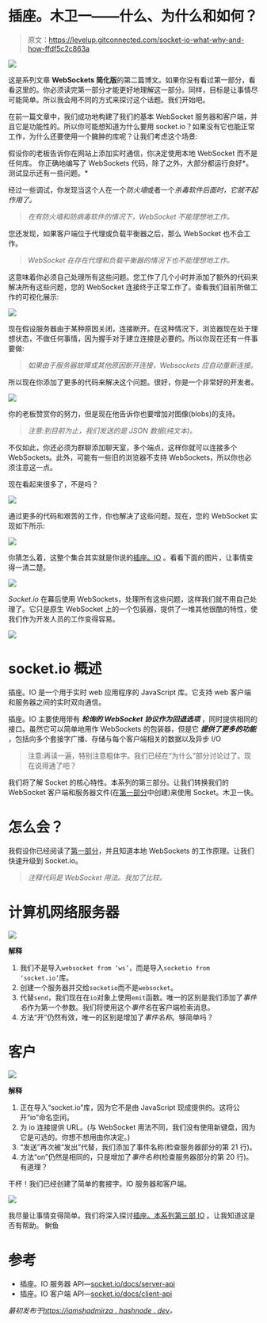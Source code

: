 # 插座。木卫一——什么、为什么和如何？

> 原文：<https://levelup.gitconnected.com/socket-io-what-why-and-how-ffdf5c2c863a>

![](img/539178769b21e31a9822c62d9b0de7a2.png)

这是系列文章 **WebSockets 简化版**的第二篇博文。如果你没有看过第一部分，看看这里的。你必须读完第一部分才能更好地理解这一部分。同样，目标是让事情尽可能简单。所以我会用不同的方式来探讨这个话题。我们开始吧。

在前一篇文章中，我们成功地构建了我们的基本 WebSocket 服务器和客户端，并且它是功能性的。所以你可能想知道为什么要用 socket.io？如果没有它也能正常工作，为什么还要使用一个臃肿的库呢？让我们考虑这个场景:

假设你的老板告诉你在网站上添加实时通信，你决定使用本地 WebSocket 而不是任何库。
你正确地编写了 WebSockets 代码，除了之外，大部分都运行良好*。测试显示还有一些问题。*

经过一些调试，你发现当这个人在一个*防火墙*或者一个*杀毒软件后面时，它就不起作用了。*

> *在有防火墙和防病毒软件的情况下，WebSocket 不能理想地工作。*

您还发现，如果客户端位于代理或负载平衡器之后，那么 WebSocket 也不会工作。

> *WebSocket 在存在代理和负载平衡器的情况下也不能理想地工作。*

这意味着你必须自己处理所有这些问题。您工作了几个小时并添加了额外的代码来解决所有这些问题，您的 WebSocket 连接终于正常工作了。查看我们目前所做工作的可视化展示:

![](img/f437fdb4faf8cb197089d780ea1e8230.png)

现在假设服务器由于某种原因关闭，连接断开。在这种情况下，浏览器现在处于理想状态，不做任何事情，因为握手对于建立连接是必要的。所以你现在还有一件事要做:

> *如果由于服务器故障或其他原因断开连接，Websockets 应自动重新连接。*

所以现在你添加了更多的代码来解决这个问题。很好，你是一个非常好的开发者。

![](img/6f7e5e2d3029f30d43bdcb510362ef92.png)

你的老板赞赏你的努力，但是现在他告诉你也要增加对图像(blobs)的支持。

> *注意:到目前为止，我们发送的是 JSON 数据(纯文本)。*

不仅如此，你还必须为群聊添加聊天室，多个端点，这样你就可以连接多个 WebSockets。此外，可能有一些旧的浏览器不支持 WebSockets，所以你也必须注意这一点。

现在看起来很多了，不是吗？

![](img/a73135c04a11cd9d308b368888c8d048.png)

通过更多的代码和艰苦的工作，你也解决了这些问题。现在，您的 WebSocket 实现如下所示:

![](img/a52e3471533a9e75ebaa7853b9c75e04.png)

你猜怎么着，这整个集合其实就是你说的[插座。IO](https://hashnode.com/util/redirect?url=http://Socket.IO) 。看看下面的图片，让事情变得一清二楚。

![](img/ef6808a50cf85d555948300dbdd106fe.png)

*Socket.io* 在幕后使用 WebSockets，处理所有这些问题，这样我们就不用自己处理了。它只是原生 WebSocket 上的一个包装器，提供了一堆其他很酷的特性，使我们作为开发人员的工作变得容易。

![](img/a349e89121a9b13e2944e415b231a95c.png)

# socket.io 概述

插座。IO 是一个用于实时 web 应用程序的 JavaScript 库。它支持 web 客户端和服务器之间的实时双向通信。

插座。IO 主要使用带有 ***轮询的 WebSocket 协议作为回退选项*** ，同时提供相同的接口。虽然它可以简单地用作 WebSockets 的包装器，但是它 ***提供了更多的功能*** ，包括向多个套接字广播、存储与每个客户端相关的数据以及异步 I/O

> 注意:再读一遍，特别注意粗体字。我们已经在“为什么”部分讨论过了。现在说得通了吧？

我们将了解 Socket 的核心特性。本系列的第三部分。让我们转换我们的 WebSocket 客户端和服务器文件(在[第一部分](/websocket-simplified-b532f266cc9f)中创建)来使用 Socket。木卫一快。

# 怎么会？

我假设你已经阅读了[第一部分](/websocket-simplified-b532f266cc9f)，并且知道本地 WebSockets 的工作原理。让我们快速升级到 Socket.io。

> *注释代码是 WebSocket 用法。我加了比较。*

# 计算机网络服务器

![](img/d01bb4b092d7b14d23afe75cc45e3929.png)

**解释**

1.  我们不是导入`websocket from ‘ws’`，而是导入`socketio from ‘socket.io’`库。
2.  创建一个服务器并交给`socketio`而不是`websocket`。
3.  代替`send`，我们现在在`io`对象上使用`emit`函数。唯一的区别是我们添加了*事件名*作为第一个参数。我们将使用这个*事件名*在客户端检索消息。
4.  方法“开”仍然有效，唯一的区别是增加了*事件名称*。够简单吗？

# 客户

![](img/d0d12cd7b4029df498de1bd345cbe13d.png)

**解释**

1.  正在导入“socket.io”库，因为它不是由 JavaScript 现成提供的。这将公开“io”命名空间。
2.  为 io 连接提供 URL。(与 WebSocket 用法不同，我们没有使用新键盘，因为它是可选的。你想不想用由你决定。)
3.  “发送”再次被“发出”代替，我们添加了事件名称(检查服务器部分的第 21 行)。
4.  方法“on”仍然是相同的，只是增加了*事件名称*(检查服务器部分的第 20 行)。有道理？

干杯！我们已经创建了简单的套接字。IO 服务器和客户端。

![](img/63aac419ea4544173d84b46810258262.png)

我尽量让事情变得简单。我们将深入探讨[插座。本系列第三部 IO](https://hashnode.com/util/redirect?url=http://Socket.IO) 。让我知道这是否有帮助。
鲥鱼

# 参考

*   插座。IO 服务器 API—[socket.io/docs/server-api](https://hashnode.com/util/redirect?url=https://socket.io/docs/server-api/)
*   插座。IO 客户端 API—[socket.io/docs/client-api](https://hashnode.com/util/redirect?url=https://socket.io/docs/client-api/)

*最初发布于*[*https://iamshadmirza . hashnode . dev*](https://iamshadmirza.hashnode.dev/socketio-what-why-and-how-cjyb5k1k6000cbes17g4yasd2)*。*
